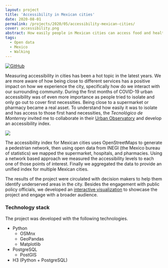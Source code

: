 ```yaml
---
layout: project
title: 'Accessibility in Mexican cities'
date: 2020-08-01
permalink: /projects/2020/05/accessibility-mexican-cities/
cover: accessibility.png
abstract: How easily people in Mexican cities can access food and healthcare services? This project aims to leverage open source data to identify how easily was to cover essential necessities during the COVID-19 crisis.
tags:
  - Open data
  - Mexico
  - Walking
---
```


[![GitHub](https://img.shields.io/badge/github-%23121011.svg?style=for-the-badge&logo=github&logoColor=white)](https://github.com/Observatorio-Ciudades/accesibilidad-urbana)

Measuring accessibility in cities has been a hot topic in the latest years. We are more aware of how being close to different services has a positive impact on how we experience the city, specifically how do we interact with our surrounding community. During the first months of COVID-19 urban accessibility was of even more importance as people tried to isolate and only go out to cover first necessities. Being close to a supermarket or pharmacy became a real asset. To understand how easily it was to isolate and has access to those first hand necessities, the *Tecnológico de Monterrey* invited me to collaborate in their [Urban Observatory](https://observatoriodeciudades.mx/) and develop an accessibility index.

![]({{site.imgsurl}}Observatorio_ciudades_metodologia.png)

The accessibility index for Mexican cities uses OpenStreetMaps to generate a pedestrian network, then using open data from INEGI (the Mexico bureau of statistics) we mapped the supermarket, hospitals, and pharmacies. Using a network based approach we measured the accessibility levels to each one of those points of interest. Finally we aggregated the data to provide an unified index for multiple Mexican cities.

The results of the project were circulated with decision makers to help them identify underserved areas in the city. Besides the engagement with public policy officials, we developed an [interactive visualization](https://observatoriodeciudades.mx/investigaciones/indice-de-proximidad/) to showcase the project and engage with a broader audience. 

### Technology stack

The project was developed with the following technologies.

- Python
	- OSMnx
	- GeoPandas
	- Matplotlib
- PostgreSQL
	- PostGIS
- H3 (Python + PostgreSQL)
